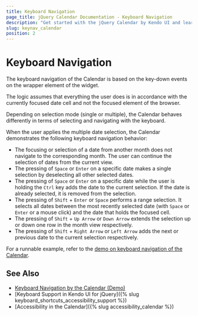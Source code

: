 ```yaml
---
title: Keyboard Navigation
page_title: jQuery Calendar Documentation - Keyboard Navigation
description: "Get started with the jQuery Calendar by Kendo UI and learn about the accessibility support it provides through its keyboard navigation functionality."
slug: keynav_calendar
position: 2
---
```


# Keyboard Navigation

The keyboard navigation of the Calendar is based on the key-down events on the wrapper element of the widget.

The logic assumes that everything the user does is in accordance with the currently focused date cell and not the focused element of the browser.

Depending on selection mode (single or multiple), the Calendar behaves differently in terms of selecting and navigating with the keyboard.

When the user applies the multiple date selection, the Calendar demonstrates the following keyboard navigation behavior:

* The focusing or selection of a date from another month does not navigate to the corresponding month. The user can continue the selection of dates from the current view.
* The pressing of `Space` or `Enter` on a specific date makes a single selection by deselecting all other selected dates.
* The pressing of `Space` or `Enter` on a specific date while the user is holding the `Ctrl` key adds the date to the current selection. If the date is already selected, it is removed from the selection.
* The pressing of `Shift` + `Enter` or `Space` performs a range selection. It selects all dates between the most recently selected date (with `Space` or `Enter` or a mouse click) and the date that holds the focused cell.
* The pressing of `Shift` + `Up Arrow` or `Down Arrow` extends the selection up or down one row in the month view respectively.
* The pressing of `Shift` + `Right Arrow` or `Left Arrow` adds the next or previous date to the current selection respectively.

For a runnable example, refer to the [demo on keyboard navigation of the Calendar](https://demos.telerik.com/kendo-ui/calendar/keyboard-navigation).

## See Also

* [Keyboard Navigation by the Calendar (Demo)](https://demos.telerik.com/kendo-ui/calendar/keyboard-navigation)
* [Keyboard Support in Kendo UI for jQuery]({% slug keyboard_shortcuts_accessibility_support %})
* [Accessibility in the Calendar]({% slug accessibility_calendar %})
